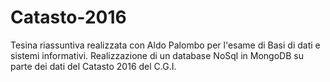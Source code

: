 # Catasto-2016

Tesina riassuntiva realizzata con Aldo Palombo per l'esame di Basi di dati e sistemi informativi. 
Realizzazione di un database NoSql in MongoDB su parte dei dati del Catasto 2016 del C.G.I. 
